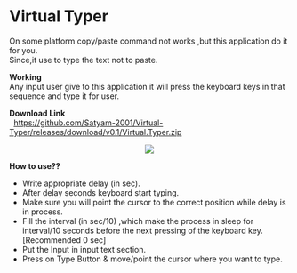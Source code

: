 # Virtual Typer

On some platform copy/paste command not works ,but this application do it for you.<br />
Since,it use to type the text not to paste.  

**Working** <br />
Any input user give to this application it will press the keyboard keys in that sequence and type it for user. <br />

**Download Link** <br />
&nbsp; https://github.com/Satyam-2001/Virtual-Typer/releases/download/v0.1/Virtual.Typer.zip

<p align="center">
  <img src="https://user-images.githubusercontent.com/88069082/132242221-366deee5-c49e-4ff6-b220-6d12d659f00f.png"/>
</p>


**How to use??**

* Write appropriate delay (in sec). 
* After delay seconds keyboard start typing. 
* Make sure you will point the cursor to the correct position while delay is in process.
* Fill the interval (in sec/10) ,which make the process in sleep for interval/10 seconds before the next pressing of the keyboard key.[Recommended 0 sec]
* Put the Input in input text section.
* Press on Type Button & move/point the cursor where you want to type.
